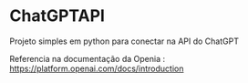 # ChatGPTAPI
Projeto simples em python para conectar na API do ChatGPT

Referencia na documentação da Openia : https://platform.openai.com/docs/introduction
